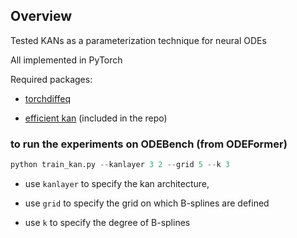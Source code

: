 ## Overview
Tested KANs as a parameterization technique for neural ODEs

All implemented in PyTorch

Required packages:
- [torchdiffeq](https://github.com/rtqichen/torchdiffeq)

- [efficient kan](https://github.com/Blealtan/efficient-kan) (included in the repo)


### to run the experiments on ODEBench (from ODEFormer)

```python
python train_kan.py --kanlayer 3 2 --grid 5 --k 3 
```

- use `kanlayer` to specify the kan architecture, 

- use `grid` to specify the grid on which B-splines are defined 

- use `k` to specify the degree of B-splines
